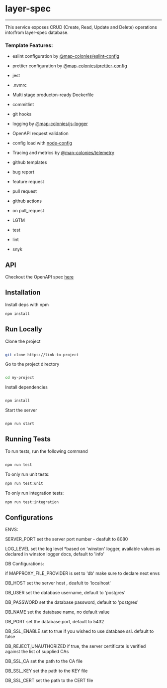 # layer-spec 
----------------------------------


This service exposes CRUD (Create, Read, Update and Delete) operations into/from layer-spec database.

### Template Features:

- eslint configuration by [@map-colonies/eslint-config](https://github.com/MapColonies/eslint-config)

- prettier configuration by [@map-colonies/prettier-config](https://github.com/MapColonies/prettier-config)

- jest

- .nvmrc

- Multi stage producton-ready Dockerfile

- commitlint

- git hooks

- logging by [@map-colonies/js-logger](https://github.com/MapColonies/js-logger)

- OpenAPI request validation

- config load with [node-config](https://www.npmjs.com/package/node-config)

- Tracing and metrics by [@map-colonies/telemetry](https://github.com/MapColonies/telemetry)

- github templates

- bug report

- feature request

- pull request

- github actions

- on pull_request

- LGTM

- test

- lint

- snyk

## API
Checkout the OpenAPI spec [here](/openapi3.yaml)

## Installation

Install deps with npm

```bash
npm install
```

## Run Locally

Clone the project

```bash

git clone https://link-to-project

```

Go to the project directory

```bash

cd my-project

```

Install dependencies

```bash

npm install

```

Start the server

```bash

npm run start

```

## Running Tests

To run tests, run the following command

```bash

npm run test

```

To only run unit tests:
```bash
npm run test:unit
```

To only run integration tests:
```bash
npm run test:integration
```

## Configurations

ENVS:

SERVER_PORT set the server port number - deafult to 8080

LOG_LEVEL set the log level *based on 'winston' logger, available values as declared in winston logger docs, default to 'info'


DB Configurations:

if MAPPROXY_FILE_PROVIDER is set to 'db' make sure to declare next envs

DB_HOST set the server host , deafult to 'localhost'

DB_USER set the database username, default to 'postgres'

DB_PASSWORD set the database password, default to 'postgres'

DB_NAME set the database name, no default value

DB_PORT set the database port, default to 5432

DB_SSL_ENABLE set to true if you wished to use database ssl. default to false

DB_REJECT_UNAUTHORIZED if true, the server certificate is verified against the list of supplied CAs

DB_SSL_CA set the path to the CA file

DB_SSL_KEY set the path to the KEY file

DB_SSL_CERT set the path to the CERT file
